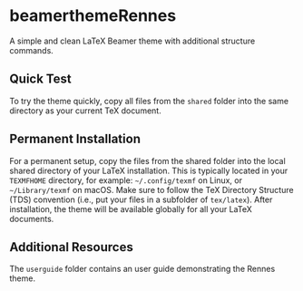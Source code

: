 # beamerthemeRennes

A simple and clean LaTeX Beamer theme with additional structure commands.


## Quick Test

To try the theme quickly, copy all files from the `shared` folder into the same directory as your current TeX document.


## Permanent Installation

For a permanent setup, copy the files from the shared folder into the local shared directory of your LaTeX installation.
This is typically located in your `TEXMFHOME` directory, for example: `~/.config/texmf` on Linux, or `~/Library/texmf` on macOS.
Make sure to follow the TeX Directory Structure (TDS) convention (i.e., put your files in a subfolder of `tex/latex`).
After installation, the theme will be available globally for all your LaTeX documents.


## Additional Resources

The `userguide` folder contains an user guide demonstrating the Rennes theme.
